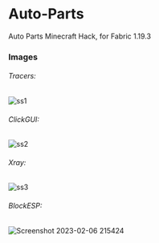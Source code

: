 # Auto-Parts
Auto Parts Minecraft Hack, for Fabric 1.19.3

### Images
###### Tracers:
![ss1](https://user-images.githubusercontent.com/86636387/216461553-97aa2895-5a8b-499b-9d00-eebe9b7837b3.png)
###### ClickGUI:
![ss2](https://user-images.githubusercontent.com/86636387/216461555-9d62bc1c-b877-46e8-a91d-9f698a9785d1.png)
###### Xray:
![ss3](https://user-images.githubusercontent.com/86636387/216461558-897fe0df-64a1-4acb-8074-146f27978d7d.png)
###### BlockESP:
![Screenshot 2023-02-06 215424](https://user-images.githubusercontent.com/86636387/217144254-2a20f56f-3d0a-4b9a-b025-3771bf0ba94e.png)
